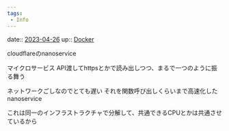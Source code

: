 ```yaml
---
tags:
 - Info
---
```


date:: [2023-04-26](Daily_Note/2023-04-26.md)
up:: [Docker](Docker.md)

cloudflareのnanoservice

マイクロサービス
API渡してhttpsとかで読み出しつつ、まるで一つのように振る舞う

ネットワークごしなのでとても遅い
それを関数呼び出しくらいまで高速化したnanoservice

これは同一のインフラストラクチャで分解して、共通できるCPUとかは共通させているから